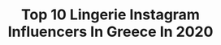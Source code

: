 ---
title: Top 10 Lingerie Instagram Influencers In Greece In 2020
description: >-
  Find top lingerie Instagram influencers in Greece in 2020. Most popular hashtags: #lingerie #spring #summer #stayhome.
platform: Instagram
profiles:
  - username: "nafsika_pan"
    fullname: >-
      ⠀⠀⠀⠀⠀⠀⠀⠀⠀⠀ Nafsika
    location: "Greece"
    followers: 76024
    engagement: 392
    commentsToLikes: 0.042569
    id: ck5q8lz496tzv0i110c029b7p
    verified: false
    hashtags: "#instylecover, #conceptcommunication, #lavalmore, #redpassion"
  - username: "medicinallyblonde"
    fullname: >-
      Melina Baltogianni
    location: "Greece"
    followers: 4141
    engagement: 1532
    commentsToLikes: 0.120143
    id: ck5zkfyzfjerb0i14efdmms4w
    verified: false
    hashtags: "#laracroft, #classy, #blackshirt, #rocks"
  - username: "mandypbm"
    fullname: >-
      Mandy Persaki
    location: "Greece"
    followers: 29677
    engagement: 425
    commentsToLikes: 0.033117
    id: ck5hq8m46sp240i11k8ra71fp
    verified: false
    hashtags: "#babyproducts, #backstage, #okaidi, #underwear"
  - username: "samantha__elizabeth_"
    fullname: >-
      Samantha Elizabeth
    location: "Greece"
    followers: 19802
    engagement: 480
    commentsToLikes: 0.034495
    id: ck6u7yci7odz40j717n7m5k2n
    verified: false
    hashtags: "#a1sinceday1, #thankful, #coronavirus, #beachlife"
  - username: "maradarmousli"
    fullname: >-
      Mara Darmousli
    location: "Greece"
    followers: 23803
    engagement: 622
    commentsToLikes: 0.040603
    id: ck8t0aqdorf8f0j78oacl8z1s
    verified: false
    hashtags: "#spoilme, #blue, #lovethesun, #lunch"
  - username: "ster_eleni"
    fullname: >-
      🎀Eleni Ster🎀
    location: "Greece"
    followers: 68885
    engagement: 2233
    commentsToLikes: 0.076712
    id: ck6tspc4s628n0j71mqeapn3a
    verified: false
    hashtags: "#37weekspregnant, #earrings, #motherandson, #lion"
  - username: "milena_abramovic"
    fullname: >-
      𝓜𝓲𝓵𝓮𝓷𝓪 𝓐𝓫𝓻𝓪𝓶𝓸𝓿𝓲𝓬 𝓜𝓲𝓵𝓲
    location: "Greece"
    followers: 22004
    engagement: 184
    commentsToLikes: 0.271192
    id: ck6tspawx62200j71pl5ie5co
    verified: false
    hashtags: "#quarantinelife, #serbian, #nightout, #daddy"
  - username: "konikou_official"
    fullname: >-
      Konstantina Koutra
    location: "Greece"
    followers: 5905
    engagement: 1112
    commentsToLikes: 0.083117
    id: ck5pvipiai2g00i11btrxi33l
    verified: false
    hashtags: "#usher, #sunny, #keepcalm, #phonecase"
---